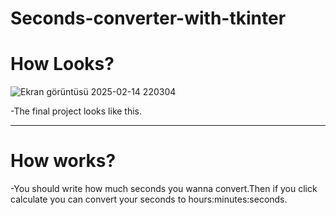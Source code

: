 # Seconds-converter-with-tkinter

<h1>How Looks?</h1>

![Ekran görüntüsü 2025-02-14 220304](https://github.com/user-attachments/assets/faa8bdc6-fbd6-4333-945d-b2030da47fce)

-The final project looks like this.
<hr/>

<h1>How works?</h1>
-You should write how much seconds you wanna convert.Then if you click calculate you can convert your seconds to hours:minutes:seconds.
